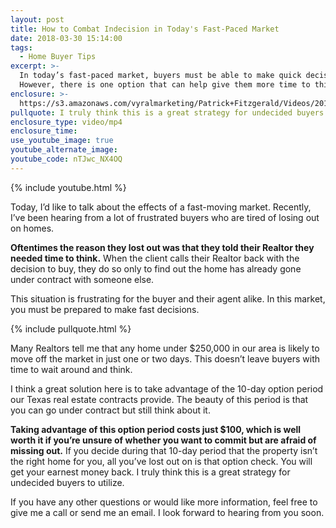 ```yaml
---
layout: post
title: How to Combat Indecision in Today's Fast-Paced Market
date: 2018-03-30 15:14:00
tags:
  - Home Buyer Tips
excerpt: >-
  In today’s fast-paced market, buyers must be able to make quick decisions.
  However, there is one option that can help give them more time to think.
enclosure: >-
  https://s3.amazonaws.com/vyralmarketing/Patrick+Fitzgerald/Videos/2018/March/The+VA+Loan+Guy-+How+to+Combat+Indecision+in+Today%2527s+Fast-Paced+Market.mp4
pullquote: I truly think this is a great strategy for undecided buyers to utilize.
enclosure_type: video/mp4
enclosure_time:
use_youtube_image: true
youtube_alternate_image:
youtube_code: nTJwc_NX4OQ
---
```


{% include youtube.html %}

Today, I’d like to talk about the effects of a fast-moving market. Recently, I’ve been hearing from a lot of frustrated buyers who are tired of losing out on homes.

**Oftentimes the reason they lost out was that they told their Realtor they needed time to think.** When the client calls their Realtor back with the decision to buy, they do so only to find out the home has already gone under contract with someone else.

This situation is frustrating for the buyer and their agent alike. In this market, you must be prepared to make fast decisions.

{% include pullquote.html %}

Many Realtors tell me that any home under $250,000 in our area is likely to move off the market in just one or two days. This doesn’t leave buyers with time to wait around and think.

I think a great solution here is to take advantage of the 10-day option period our Texas real estate contracts provide. The beauty of this period is that you can go under contract but still think about it.

**Taking advantage of this option period costs just $100, which is well worth it if you’re unsure of whether you want to commit but are afraid of missing out.** If you decide during that 10-day period that the property isn’t the right home for you, all you’ve lost out on is that option check. You will get your earnest money back. I truly think this is a great strategy for undecided buyers to utilize.

If you have any other questions or would like more information, feel free to give me a call or send me an email. I look forward to hearing from you soon.